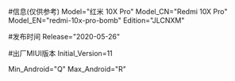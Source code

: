 #信息(仅供参考)
Model="红米 10X Pro"
Model_CN="Redmi 10X Pro"
Model_EN="redmi-10x-pro-bomb"
Edition="JLCNXM"

#发布时间
Release="2020-05-26"

#出厂MIUI版本
Initial_Version=11

Min_Android="Q"
Max_Android="R"
